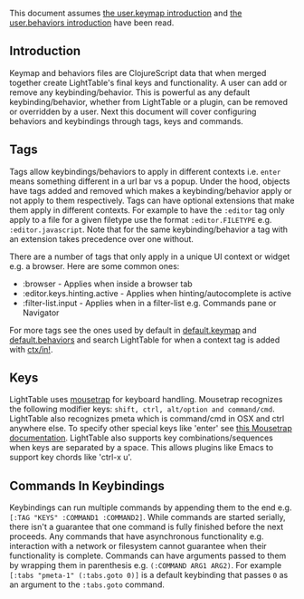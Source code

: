 This document assumes [the user.keymap
introduction](../deploy/core/User/user.keymap) and [the user.behaviors
introduction](../deploy/core/User/user.behaviors) have been read.

## Introduction

Keymap and behaviors files are ClojureScript data that when merged together
create LightTable's final keys and functionality. A user can add or remove any
keybinding/behavior. This is powerful as any default keybinding/behavior,
whether from LightTable or a plugin, can be removed or overridden by a user.
Next this document will cover configuring behaviors and keybindings through
tags, keys and commands.

## Tags

Tags allow keybindings/behaviors to apply in different contexts i.e. `enter`
means something different in a url bar vs a popup. Under the hood, objects have
tags added and removed which makes a keybinding/behavior apply or not apply to
them respectively. Tags can have optional extensions that make them apply in
different contexts. For example to have the `:editor` tag only apply to a file
for a given filetype use the format `:editor.FILETYPE` e.g.
`:editor.javascript`. Note that for the same keybinding/behavior a tag with
an extension takes precedence over one without.

There are a number of tags that only apply in a unique UI context or widget e.g.
a browser. Here are some common ones:

* :browser - Applies when inside a browser tab
* :editor.keys.hinting.active - Applies when hinting/autocomplete is active
* :filter-list.input - Applies when in a filter-list e.g. Commands pane or Navigator

For more tags see the ones used by default in
[default.keymap](../deploy/settings/default/default.keymap) and
[default.behaviors](../deploy/settings/default/default.behaviors) and search
LightTable for when a context tag is added with
[ctx/in!](https://github.com/LightTable/LightTable/search?utf8=%E2%9C%93&q=%22ctx%2Fin%21%22&type=Code).

## Keys

LightTable uses [mousetrap](https://github.com/ccampbell/mousetrap) for keyboard
handling. Mousetrap recognizes the following modifier keys: `shift, ctrl,
alt/option and command/cmd`. LightTable also recognizes pmeta which is
command/cmd in OSX and ctrl anywhere else. To specify other special keys like
'enter' see [this Mousetrap documentation](https://craig.is/killing/mice#keys).
LightTable also supports key combinations/sequences when keys are separated by a
space. This allows plugins like Emacs to support key chords like 'ctrl-x u'.

## Commands In Keybindings

Keybindings can run multiple commands by appending them to the end e.g. `[:TAG
"KEYS" :COMMAND1 :COMMAND2]`. While commands are started serially, there isn't a
guarantee that one command is fully finished before the next proceeds. Any
commands that have asynchronous functionality e.g. interaction with a network or
filesystem cannot guarantee when their functionality is complete. Commands can
have arguments passed to them by wrapping them in parenthesis e.g. `(:COMMAND
ARG1 ARG2)`. For example `[:tabs "pmeta-1" (:tabs.goto 0)]` is a default
keybinding that passes `0` as an argument to the `:tabs.goto` command.
